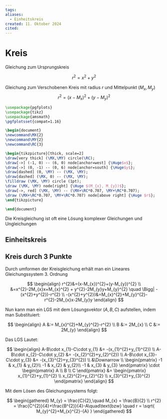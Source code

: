 ```yaml
---
tags: 
aliases:
  - Einheitskreis
created: 11. Oktober 2024
cited:
---
```


# Kreis

Gleichung zum Ursprungskreis

$$
r^{2}= x^{2}+y^{2}
$$

Gleichung zum Verschobenen Kreis mit radius $r$ und Mittelpunkt $(M_{x}, M_{y})$
$$
r^{2}=(x-M_{x})^{2}+(y-M_{y})^{2}
$$

```tikz
\usepackage{pgfplots}
\usepackage{tikz}
\usepackage{amsmath}
\pgfplotsset{compat=1.16}

\begin{document}
\newcommand\MX{2}
\newcommand\MY{2}
\newcommand\RC{3}

\begin{tikzpicture}[thick, scale=2]
\draw[very thick] (\MX,\MY) circle(\RC);
\draw[->] (-1, 0) -- (6, 0) node[anchor=west] {\Huge$x$};
\draw[->] (0, -1) -- (0, 6) node[anchor=south] {\Huge$y$};
\draw[dashed] (0, \MY) -- (\MX, \MY);
\draw[dashed] (\MX, 0) -- (\MX, \MY);
\filldraw (\MX, \MY) circle (1pt);
\draw (\MX, \MY) node[right] {\Huge $(M_{x}, M_{y})$};
\draw[->, red] (\MX, \MY) -- (\MX+\RC*0.707, \MY+\RC*0.707);
\draw (\MX+\RC*0.707, \MY+\RC*0.707) node[above right] {\Huge $r$};
\end{tikzpicture}

\end{document}
```

Die Kreisgleichung ist oft eine Lösung komplexer Gleichungen und Ungleichungen

## Einheitskreis

## Kreis durch 3 Punkte

Durch umformen der Kreisgleichung erhält man ein Lineares Gleichungssystem 3. Ordnung

$$
\begin{align}
r^{2}&=(x-M_{x})^{2}+(y-M_{y})^{2} \\
&=x^{2}-2M_{x}x+M_{x}^{2} + y^{2}-2M_{y}y+M_{y}^{2} \quad \Bigg| -(x^{2}+y^{2})-r^{2} \\
-(x^{2}+y^{2})&=M_{x}^{2}+M_{y}^{2}-r^{2}-2M_{x}x-2M_{y}y
\end{align}
$$

Nun kann man ein LGS mit dem Lösungsvektor $(A,B,C)$ aufstellen, indem man Substituiert:

$$
\begin{align}
A &:= M_{x}^{2}+M_{y}^{2}-r^{2} \\
B &:= 2M_{x} \\
C &:= 2M_{y}
\end{align}
$$

Das LGS Lautet:

$$
\begin{align}
A-B\cdot x_{1}-C\cdot y_{1} &= -(x_{1}^{2}+y_{1}^{2}) \\
A-B\cdot x_{2}-C\cdot y_{2} &= -(x_{2}^{2}+y_{2}^{2}) \\
A-B\cdot x_{3}-C\cdot y_{3} &= -(x_{3}^{2}+y_{3}^{2}) \\
&\Downarrow \\
\begin{pmatrix}
-1 & x_{1} & y_{2}\\
-1 & x_{2} & y_{2}\\
-1 & x_{3} & y_{3}
\end{pmatrix} \cdot \begin{pmatrix}
A \\ B \\ C
\end{pmatrix} &= \begin{pmatrix}
x_{1}^{2}+y_{1}^{2} \\
x_{2}^{2}+y_{2}^{2} \\
x_{3}^{2}+y_{3}^{2}
\end{pmatrix}
\end{align}
$$

Mit dem Lösen des Gleichungssystems folgt:

$$
\begin{gathered}
M_{y} = \frac{C}{2},\quad M_{x} = \frac{B}{2} \\
r^{2} = \frac{C^{2}}{4}+\frac{B^{2}}{4}-A\quad\text{bzw} \quad r = \sqrt{ M_{y}^{2}+M_{x}^{2}-{A} }
\end{gathered}
$$
